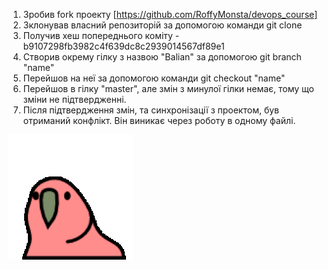 1) Зробив fork проекту [https://github.com/RoffyMonsta/devops_course]
2) Зклонував власний репозиторій за допомогою команди git clone
3) Получив хеш попереднього коміту - b9107298fb3982c4f639dc8c2939014567df89e1
4) Створив окрему гілку з назвою "Balian" за допомогою git branch "name"
5) Перейшов на неї за допомогою команди git checkout "name"
6) Перейшов в гілку "master", але змін з минулої гілки немає, тому що зміни не підтвердженні.
7) Після підтвердження змін, та синхронізації з проектом, був отриманий конфлікт. Він виникає через роботу в одному файлі.

![Farmers Market Finder Demo](https://github.com/Andriy9817/devlabs/blob/master/laba1/bali.gif)
